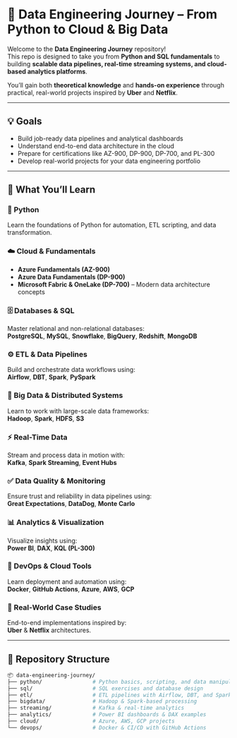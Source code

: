# 🚀 Data Engineering Journey – From Python to Cloud & Big Data  

Welcome to the **Data Engineering Journey** repository!  
This repo is designed to take you from **Python and SQL fundamentals** to building **scalable data pipelines, real-time streaming systems, and cloud-based analytics platforms**.  

You’ll gain both **theoretical knowledge** and **hands-on experience** through practical, real-world projects inspired by **Uber** and **Netflix**.

---

## 💡 Goals
- Build job-ready data pipelines and analytical dashboards
- Understand end-to-end data architecture in the cloud
- Prepare for certifications like AZ-900, DP-900, DP-700, and PL-300
- Develop real-world projects for your data engineering portfolio

---

## 🎯 What You’ll Learn  

### 🐍 Python  
Learn the foundations of Python for automation, ETL scripting, and data transformation.  

### ☁️ Cloud & Fundamentals  
- **Azure Fundamentals (AZ-900)**  
- **Azure Data Fundamentals (DP-900)**  
- **Microsoft Fabric & OneLake (DP-700)** – Modern data architecture concepts  

### 🗄️ Databases & SQL  
Master relational and non-relational databases:  
**PostgreSQL**, **MySQL**, **Snowflake**, **BigQuery**, **Redshift**, **MongoDB**  

### ⚙️ ETL & Data Pipelines  
Build and orchestrate data workflows using:  
**Airflow**, **DBT**, **Spark**, **PySpark**

### 🧩 Big Data & Distributed Systems  
Learn to work with large-scale data frameworks:  
**Hadoop**, **Spark**, **HDFS**, **S3**

### ⚡ Real-Time Data  
Stream and process data in motion with:  
**Kafka**, **Spark Streaming**, **Event Hubs**

### ✅ Data Quality & Monitoring  
Ensure trust and reliability in data pipelines using:  
**Great Expectations**, **DataDog**, **Monte Carlo**

### 📊 Analytics & Visualization  
Visualize insights using:  
**Power BI**, **DAX**, **KQL (PL-300)**  

### 🧠 DevOps & Cloud Tools  
Learn deployment and automation using:  
**Docker**, **GitHub Actions**, **Azure**, **AWS**, **GCP**

### 💼 Real-World Case Studies  
End-to-end implementations inspired by:  
**Uber** & **Netflix** architectures.

---

## 🧱 Repository Structure  

```bash
📦 data-engineering-journey/
├── python/                # Python basics, scripting, and data manipulation
├── sql/                   # SQL exercises and database design
├── etl/                   # ETL pipelines with Airflow, DBT, and Spark
├── bigdata/               # Hadoop & Spark-based processing
├── streaming/             # Kafka & real-time analytics
├── analytics/             # Power BI dashboards & DAX examples
├── cloud/                 # Azure, AWS, GCP projects
└── devops/                # Docker & CI/CD with GitHub Actions
